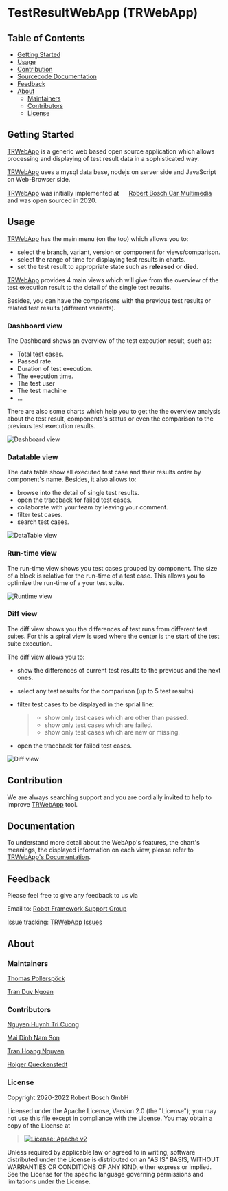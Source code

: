 # TestResultWebApp (TRWebApp)

## Table of Contents

-   [Getting Started](#getting-started)
-   [Usage](#usage)
-   [Contribution](#contribution)
-   [Sourcecode Documentation](#documentation)
-   [Feedback](#feedback)
-   [About](#about)
    -   [Maintainers](#maintainers)
    -   [Contributors](#contributors)
    -   [License](#license)

## Getting Started

[TRWebApp](https://github.com/test-fullautomation/testresultwebapp) is a
generic web based open source application which allows processing and
displaying of test result data in a sophisticated way.

[TRWebApp](https://github.com/test-fullautomation/testresultwebapp) uses
a mysql data base, nodejs on server side and JavaScript on Web-Browser
side.

[TRWebApp](https://github.com/test-fullautomation/testresultwebapp) was
initially implemented at
<img src="packagedoc/additional_docs/pictures/Bosch-Logo.png" height="15">
[Robert Bosch Car
Multimedia](https://www.bosch.de/unser-unternehmen/bosch-in-deutschland/hildesheim/)
and was open sourced in 2020.

## Usage

[TRWebApp](https://github.com/test-fullautomation/testresultwebapp) has
the main menu (on the top) which allows you to:

-   select the branch, variant, version or component for
    views/comparison.
-   select the range of time for displaying test results in charts.
-   set the test result to appropriate state such as **released** or
    **died**.

[TRWebApp](https://github.com/test-fullautomation/testresultwebapp)
provides 4 main views which will give from the overview of the test
execution result to the detail of the single test results.

Besides, you can have the comparisons with the previous test results or
related test results (different variants).

### Dashboard view

The Dashboard shows an overview of the test execution result, such as:

-   Total test cases.
-   Passed rate.
-   Duration of test execution.
-   The execution time.
-   The test user
-   The test machine
-   \...

There are also some charts which help you to get the the overview
analysis about the test result, components\'s status or even the
comparison to the previous test execution results.

![Dashboard view](packagedoc/additional_docs/pictures/Dashboard.png)

### Datatable view

The data table show all executed test case and their results order by
component\'s name. Besides, it also allows to:

-   browse into the detail of single test results.
-   open the traceback for failed test cases.
-   collaborate with your team by leaving your comment.
-   filter test cases.
-   search test cases.

![DataTable view](packagedoc/additional_docs/pictures/DataTable.png)

### Run-time view

The run-time view shows you test cases grouped by component. The size of
a block is relative for the run-time of a test case. This allows you to
optimize the run-time of a your test suite.

![Runtime view](packagedoc/additional_docs/pictures/Runtime.png)

### Diff view

The diff view shows you the differences of test runs from different test
suites. For this a spiral view is used where the center is the start of
the test suite execution.

The diff view allows you to:

-   show the differences of current test results to the previous and the
    next ones.

-   select any test results for the comparison (up to 5 test results)

-   filter test cases to be displayed in the sprial line:

    > -   show only test cases which are other than passed.
    > -   show only test cases which are failed.
    > -   show only test cases which are new or missing.

-   open the traceback for failed test cases.

![Diff view](packagedoc/additional_docs/pictures/DiffView.png)

## Contribution

We are always searching support and you are cordially invited to help to
improve
[TRWebApp](https://github.com/test-fullautomation/testresultwebapp)
tool.

## Documentation

To understand more detail about the WebApp\'s features, the chart\'s
meanings, the displayed information on each view, please refer to
[TRWebApp's
Documentation](https://github.com/test-fullautomation/testresultwebapp/blob/develop/TestResultWebApp/TestResultWebApp.pdf).

## Feedback

Please feel free to give any feedback to us via

Email to: [Robot Framework Support
Group](mailto:RobotFrameworkSupportGroup@bcn.bosch.com)

Issue tracking: [TRWebApp
Issues](https://github.com/test-fullautomation/testresultwebapp/issues)

## About

### Maintainers

[Thomas Pollerspöck](mailto:Thomas.Pollerspoeck@de.bosch.com)

[Tran Duy Ngoan](mailto:Ngoan.TranDuy@vn.bosch.com)

### Contributors

[Nguyen Huynh Tri Cuong](mailto:Cuong.NguyenHuynhTri@vn.bosch.com)

[Mai Dinh Nam Son](mailto:Son.MaiDinhNam@vn.bosch.com)

[Tran Hoang Nguyen](mailto:Nguyen.TranHoang@vn.bosch.com)

[Holger Queckenstedt](mailto:Holger.Queckenstedt@de.bosch.com)

### License

Copyright 2020-2022 Robert Bosch GmbH

Licensed under the Apache License, Version 2.0 (the \"License\"); you
may not use this file except in compliance with the License. You may
obtain a copy of the License at

> [![License: Apache
> v2](https://img.shields.io/pypi/l/robotframework.svg)](http://www.apache.org/licenses/LICENSE-2.0.html)

Unless required by applicable law or agreed to in writing, software
distributed under the License is distributed on an \"AS IS\" BASIS,
WITHOUT WARRANTIES OR CONDITIONS OF ANY KIND, either express or implied.
See the License for the specific language governing permissions and
limitations under the License.
